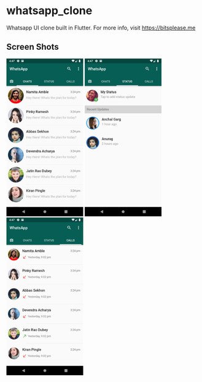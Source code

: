 # whatsapp_clone

Whatsapp UI clone built in Flutter. For more info, visit https://bitsplease.me

## Screen Shots
<div>
  <img src="https://github.com/bitspleasecloud/whatsappclone/blob/master/screenshots/chats.png" width="200" alt="Chats" />
  <img src="https://github.com/bitspleasecloud/whatsappclone/blob/master/screenshots/status.png" width="200" alt="Status" />
  <img src="https://github.com/bitspleasecloud/whatsappclone/blob/master/screenshots/calls.png" width="200" alt="Calls" />
</div

